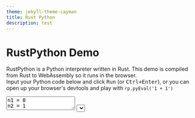 ```yaml
---
theme: jekyll-theme-cayman
title: Rust Python
description: test
---
```


<!DOCTYPE html>
<html>
    <head>
        <meta charset="utf-8" />
        <title>RustPython Demo</title>
        <link href="https://rustpython.github.io/demo/styles.css" rel="stylesheet">
        <script charset="utf-8" src="https://rustpython.github.io/demo/1.index.js"></script>
    </head>
    <body>
        <h1>RustPython Demo</h1>
        <p>
            RustPython is a Python interpreter written in Rust. This demo is
            compiled from Rust to WebAssembly so it runs in the browser.<br>
            Input your Python code below and click <kbd>Run</kbd>
            (or <kbd>Ctrl+Enter</kbd>), or you can open up your
            browser's devtools and play with <code>rp.pyEval('1 + 1')</code>
        </p>
        <div id="code-wrapper">
            <textarea id="code">
n1 = 0
n2 = 1
count = 0
until = 10

print(f"These are the first {until} numbers in the Fibonacci sequence:")

while count < until:
    print(n1)
    n1, n2 = n2, n1 + n2
    count += 1

</textarea>
            <select id="snippets">
                
                    <option
                        
                    >asyncbrowser</option>
                
                    <option
                        
                    >fetch</option>
                
                    <option
                         selected 
                    >fibonacci</option>
                
                    <option
                        
                    >fizzbuzz</option>
                
                    <option
                        
                    >mandelbrot</option>
                
            </select>
        </div>
        <button id="run-btn">Run &#9655;</button>
        <div id="error"></div>
        <h3>Standard Output</h3>
        <textarea id="console" readonly>Loading...</textarea>

        <h3>Interactive shell</h3>
        <div id="terminal"></div>

        <p>
            Here's some info regarding the <code>rp.pyEval()</code>,
            <code>rp.pyExec()</code>, and <code>rp.pyExecSingle()</code>
            functions
        </p>
        <ul>
            <li>
                You can return variables from python and get them returned to
                JS, with the only requirement being that they're serializable
                with <code>json.dumps</code>.
            </li>
            <li>
                You can pass an options object as the second argument to the
                function:
                <ul>
                    <li>
                        <code>stdout</code>: either a string with a css selector
                        to a textarea element or a function that receives a
                        string when the <code>print</code> function is called in
                        python. The default value is <code>console.log</code>.
                    </li>
                    <li>
                        <code>vars</code>: an object that will be available in
                        python as the variable <code>js_vars</code>. Only
                        functions and values that can be serialized with
                        <code>JSON.stringify()</code> will go through.
                    </li>
                </ul>
            </li>
            <li>
                JS functions that get passed to python will receive positional
                args as positional args and kwargs as the
                <code>this</code> argument
            </li>
        </ul>

        <a href="https://github.com/RustPython/RustPython">
            <img
                style="position: absolute; top: 0; right: 0; border: 0;"
                src="https://s3.amazonaws.com/github/ribbons/forkme_right_green_007200.png"
                alt="Fork me on GitHub"
            />
        </a>
    <script type="text/javascript" src="https://rustpython.github.io/demo/index.js"></script></body>
</html>
